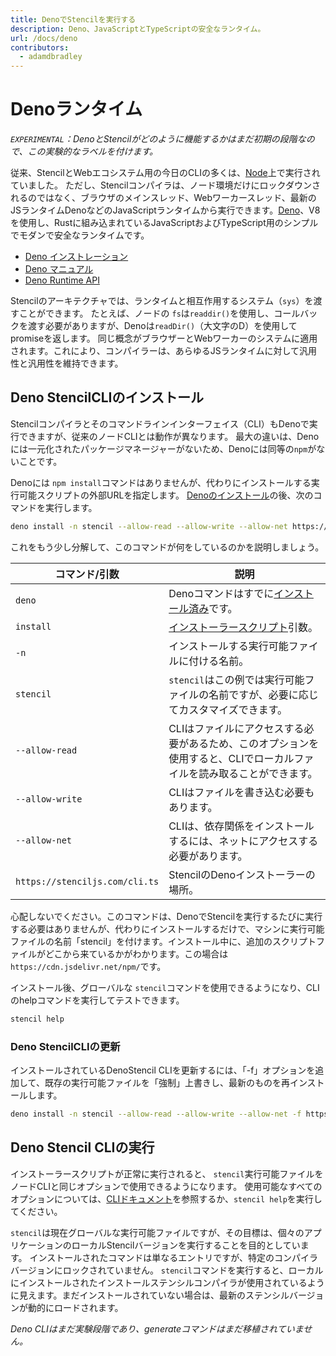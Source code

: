 ```yaml
---
title: DenoでStencilを実行する
description: Deno、JavaScriptとTypeScriptの安全なランタイム。
url: /docs/deno
contributors:
  - adamdbradley
---
```


# Denoランタイム

_`EXPERIMENTAL`：DenoとStencilがどのように機能するかはまだ初期の段階なので、この実験的なラベルを付けます。_

従来、StencilとWebエコシステム用の今日のCLIの多くは、[Node](https://nodejs.org/)上で実行されていました。 ただし、Stencilコンパイラは、ノード環境だけにロックダウンされるのではなく、ブラウザのメインスレッド、Webワーカースレッド、最新のJSランタイムDenoなどのJavaScriptランタイムから実行できます。[Deno](https://deno.land/)、V8を使用し、Rustに組み込まれているJavaScriptおよびTypeScript用のシンプルでモダンで安全なランタイムです。

- [Deno インストレーション](https://deno.land/#installation)
- [Deno マニュアル](https://deno.land/manual)
- [Deno Runtime API](https://doc.deno.land/builtin/stable)

Stencilのアーキテクチャでは、ランタイムと相互作用するシステム（`sys`）を渡すことができます。 たとえば、ノードの `fs`は`readdir()`を使用し、コールバックを渡す必要がありますが、Denoは`readDir()`（大文字のD）を使用してpromiseを返します。 同じ概念がブラウザーとWebワーカーのシステムに適用されます。これにより、コンパイラーは、あらゆるJSランタイムに対して汎用性と汎用性を維持できます。

## Deno StencilCLIのインストール

Stencilコンパイラとそのコマンドラインインターフェイス（CLI）もDenoで実行できますが、従来のノードCLIとは動作が異なります。 最大の違いは、Denoには一元化されたパッケージマネージャーがないため、Denoには同等の`npm`がないことです。

Denoには `npm install`コマンドはありませんが、代わりにインストールする実行可能スクリプトの外部URLを指定します。 [Denoのインストール](https://deno.land/#installation)の後、次のコマンドを実行します。

```bash
deno install -n stencil --allow-read --allow-write --allow-net https://stenciljs.com/cli.ts
```

これをもう少し分解して、このコマンドが何をしているのかを説明しましょう。

| コマンド/引数                  | 説明 |
|--------------------------------|---------------------------------------------------------------------------------|
| `deno`                         | Denoコマンドはすでに[インストール済み](https://deno.land/#installation)です。      |
| `install`                      | [インストーラースクリプト](https://deno.land/manual/tools/script_installer)引数。    |
| `-n`                           | インストールする実行可能ファイルに付ける名前。                             |
| `stencil`                      | `stencil`はこの例では実行可能ファイルの名前ですが、必要に応じてカスタマイズできます。                         |
| `--allow-read`                 | CLIはファイルにアクセスする必要があるため、このオプションを使用すると、CLIでローカルファイルを読み取ることができます。 |
| `--allow-write`                | CLIはファイルを書き込む必要もあります。 |
| `--allow-net`                  | CLIは、依存関係をインストールするには、ネットにアクセスする必要があります。 |
| `https://stenciljs.com/cli.ts` | StencilのDenoインストーラーの場所。 |

心配しないでください。このコマンドは、DenoでStencilを実行するたびに実行する必要はありませんが、代わりにインストールするだけで、マシンに実行可能ファイルの名前「stencil」を付けます。インストール中に、追加のスクリプトファイルがどこから来ているかがわかります。この場合は `https://cdn.jsdelivr.net/npm/`です。

インストール後、グローバルな `stencil`コマンドを使用できるようになり、CLIのhelpコマンドを実行してテストできます。

```bash
stencil help
```

### Deno StencilCLIの更新

インストールされているDenoStencil CLIを更新するには、「-f」オプションを追加して、既存の実行可能ファイルを「強制」上書きし、最新のものを再インストールします。

```bash
deno install -n stencil --allow-read --allow-write --allow-net -f https://stenciljs.com/cli.ts
```


## Deno Stencil CLIの実行

インストーラースクリプトが正常に実行されると、 `stencil`実行可能ファイルをノードCLIと同じオプションで使用できるようになります。 使用可能なすべてのオプションについては、[CLIドキュメント](/docs/cli)を参照するか、`stencil help`を実行してください。

`stencil`は現在グローバルな実行可能ファイルですが、その目標は、個々のアプリケーションのローカルStencilバージョンを実行することを目的としています。 インストールされたコマンドは単なるエントリですが、特定のコンパイラバージョンにロックされていません。 `stencil`コマンドを実行すると、ローカルにインストールされたインストールステンシルコンパイラが使用されているように見えます。まだインストールされていない場合は、最新のステンシルバージョンが動的にロードされます。

_Deno CLIはまだ実験段階であり、generateコマンドはまだ移植されていません。_
